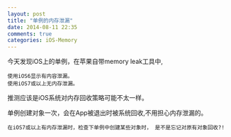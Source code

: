 ```yaml
---
layout: post
title: "单例的内存泄漏"
date: 2014-08-11 22:35
comments: true
categories: iOS-Memory
---
```


今天发现iOS上的单例，在苹果自带memory leak工具中,

    使用iOS6显示有内容泄漏。
    使用iOS7或以上无内存泄漏。
    
推测应该是iOS系统对内存回收策略可能不太一样。

<!--more-->

单例创建对象一次，会在App被退出时被系统回收,不用担心内存泄漏的。

    在iOS7或以上有内存泄漏时，检查下单例中创建某些对象时， 是不是忘记对原有对象回收?!
